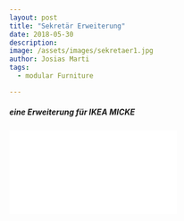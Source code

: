 ```yaml
---
layout: post
title: "Sekretär Erweiterung"
date: 2018-05-30
description: 
image: /assets/images/sekretaer1.jpg
author: Josias Marti
tags: 
  - modular Furniture

---
```

<h5>eine Erweiterung für IKEA MICKE</h5>

<iframe style="border: none;" src="/assets/sekretaer.html"></iframe>
